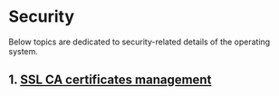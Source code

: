 # Security

Below topics are dedicated to security-related details of the operating system.

## 1. [SSL CA certificates management](ca-certificates.md)
